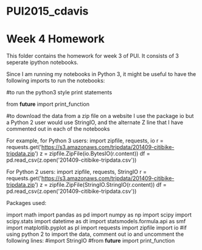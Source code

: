 # PUI2015_cdavis
# Week 4 Homework


This folder contains the homework for week 3 of PUI.  It consists of 3 seperate ipython notebooks.

Since I am running my notebooks in Python 3, it might be useful to have the following imports to run the notebooks:

#to run the python3 style print statements

from __future__ import print_function

#to download the data from a zip file on a website I use the package io but a Python 2 user would use StringIO, and the alternate Z line that I have commented out in each of the notebooks


For example, for Python 3 users:
import zipfile, requests, io
r = requests.get('https://s3.amazonaws.com/tripdata/201409-citibike-tripdata.zip')
z = zipfile.ZipFile(io.BytesIO(r.content))
df = pd.read_csv(z.open('201409-citibike-tripdata.csv'))

For Python 2 users:
import zipfile, requests, StringIO
r = requests.get('https://s3.amazonaws.com/tripdata/201409-citibike-tripdata.zip')
z = zipfile.ZipFile(StringIO.StringIO(r.content))
df = pd.read_csv(z.open('201409-citibike-tripdata.csv'))

Packages used:


import math
import pandas as pd
import numpy as np
import scipy
import scipy.stats
import datetime as dt
import statsmodels.formula.api as smf
import matplotlib.pyplot as pl
import requests
import zipfile
import io
#if using python 2 to import the data, comment out io and uncomment the following lines:
#import StringIO
#from __future__ import print_function
